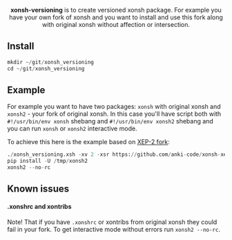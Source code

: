 <p align="center">
<b>xonsh-versioning</b> is to create versioned xonsh package. For example you have your own fork of xonsh 
and you want to install and use this fork along with original xonsh without affection or intersection.
</p>

## Install
```python
mkdir ~/git/xonsh_versioning
cd ~/git/xonsh_versioning
```

## Example
For example you want to have two packages: `xonsh` with original xonsh and `xonsh2` - your fork of original xonsh. 
In this case you'll have script both with `#!/usr/bin/env xonsh` shebang and `#!/usr/bin/env xonsh2` shebang 
and you can run `xonsh` or `xonsh2` interactive mode.

To achieve this here is the example based on [XEP-2 fork](https://github.com/anki-code/xonsh-xep-2): 
```python
./xonsh_versioning.xsh -xv 2 -xsr https://github.com/anki-code/xonsh-xep-2 -xtd /tmp/xonsh2 -f
pip install -U /tmp/xonsh2
xonsh2 --no-rc
```

## Known issues

#### .xonshrc and xontribs

Note! That if you have `.xonshrc` or xontribs from original xonsh they could fail in your fork.
To get interactive mode without errors run `xonsh2 --no-rc`. 


